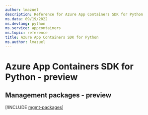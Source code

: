 ```yaml
---
author: lmazuel
description: Reference for Azure App Containers SDK for Python
ms.data: 09/19/2022
ms.devlang: python
ms.service: appcontainers
ms.topic: reference
title: Azure App Containers SDK for Python
ms.author: lmazuel
---
```

# Azure App Containers SDK for Python - preview

## Management packages - preview
[!INCLUDE [mgmt-packages](app-containers-mgmt-index.md)]